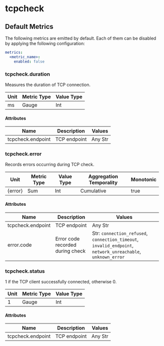 [comment]: <> (Code generated by mdatagen. DO NOT EDIT.)

# tcpcheck

## Default Metrics

The following metrics are emitted by default. Each of them can be disabled by applying the following configuration:

```yaml
metrics:
  <metric_name>:
    enabled: false
```

### tcpcheck.duration

Measures the duration of TCP connection.

| Unit | Metric Type | Value Type |
| ---- | ----------- | ---------- |
| ms | Gauge | Int |

#### Attributes

| Name | Description | Values |
| ---- | ----------- | ------ |
| tcpcheck.endpoint | TCP endpoint | Any Str |

### tcpcheck.error

Records errors occurring during TCP check.

| Unit | Metric Type | Value Type | Aggregation Temporality | Monotonic |
| ---- | ----------- | ---------- | ----------------------- | --------- |
| {error} | Sum | Int | Cumulative | true |

#### Attributes

| Name | Description | Values |
| ---- | ----------- | ------ |
| tcpcheck.endpoint | TCP endpoint | Any Str |
| error.code | Error code recorded during check | Str: ``connection_refused``, ``connection_timeout``, ``invalid_endpoint``, ``network_unreachable``, ``unknown_error`` |

### tcpcheck.status

1 if the TCP client successfully connected, otherwise 0.

| Unit | Metric Type | Value Type |
| ---- | ----------- | ---------- |
| 1 | Gauge | Int |

#### Attributes

| Name | Description | Values |
| ---- | ----------- | ------ |
| tcpcheck.endpoint | TCP endpoint | Any Str |
